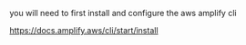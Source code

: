 you will need to first install and configure the aws amplify cli 

https://docs.amplify.aws/cli/start/install

